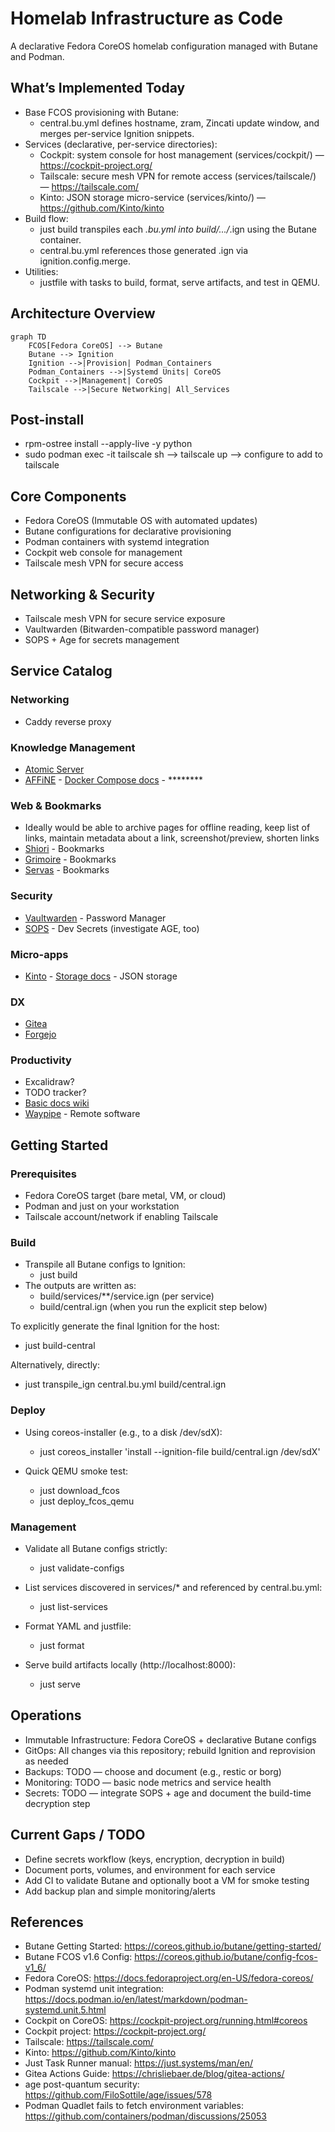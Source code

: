 # Homelab Infrastructure as Code

A declarative Fedora CoreOS homelab configuration managed with Butane and Podman.

## What’s Implemented Today

- Base FCOS provisioning with Butane:
  - central.bu.yml defines hostname, zram, Zincati update window, and merges per-service Ignition snippets.
- Services (declarative, per-service directories):
  - Cockpit: system console for host management (services/cockpit/) — https://cockpit-project.org/
  - Tailscale: secure mesh VPN for remote access (services/tailscale/) — https://tailscale.com/
  - Kinto: JSON storage micro-service (services/kinto/) — https://github.com/Kinto/kinto
- Build flow:
  - just build transpiles each *.bu.yml into build/.../*.ign using the Butane container.
  - central.bu.yml references those generated .ign via ignition.config.merge.
- Utilities:
  - justfile with tasks to build, format, serve artifacts, and test in QEMU.

## Architecture Overview

```mermaid
graph TD
    FCOS[Fedora CoreOS] --> Butane
    Butane --> Ignition
    Ignition -->|Provision| Podman_Containers
    Podman_Containers -->|Systemd Units| CoreOS
    Cockpit -->|Management| CoreOS
    Tailscale -->|Secure Networking| All_Services
```

## Post-install
* rpm-ostree install --apply-live -y python
* sudo podman exec -it tailscale sh --> tailscale up --> configure to add to tailscale

## Core Components

- Fedora CoreOS (Immutable OS with automated updates)
- Butane configurations for declarative provisioning
- Podman containers with systemd integration
- Cockpit web console for management
- Tailscale mesh VPN for secure access

## Networking & Security
- Tailscale mesh VPN for secure service exposure
- Vaultwarden (Bitwarden-compatible password manager)
- SOPS + Age for secrets management

## Service Catalog

### Networking
- Caddy reverse proxy

### Knowledge Management
- [Atomic Server](https://github.com/atomicdata-dev/atomic-server)
- [AFFiNE](https://github.com/toeverything/AFFiNE) - [Docker Compose docs](https://docs.affine.pro/self-host-affine/install/docker-compose-recommend) - ********

### Web & Bookmarks
- Ideally would be able to archive pages for offline reading, keep list of links, maintain metadata about a link, screenshot/preview, shorten links
- [Shiori](https://github.com/go-shiori/shiori) - Bookmarks
- [Grimoire](https://github.com/goniszewski/grimoire) - Bookmarks
- [Servas](https://github.com/beromir/Servas) - Bookmarks

### Security
- [Vaultwarden](https://github.com/dani-garcia/vaultwarden) - Password Manager
- [SOPS](https://github.com/getsops/sops) - Dev Secrets (investigate AGE, too)

### Micro-apps
- [Kinto](https://github.com/Kinto/kinto/) - [Storage docs](https://docs.kinto-storage.org/en/stable/) - JSON storage

### DX
- [Gitea](https://github.com/go-gitea/gitea)
- [Forgejo](https://codeberg.org/forgejo/forgejo)

### Productivity
- Excalidraw?
- TODO tracker?
- [Basic docs wiki](https://github.com/suitenumerique/docs)
- [Waypipe](https://gitlab.freedesktop.org/mstoeckl/waypipe) - Remote software


## Getting Started

### Prerequisites
- Fedora CoreOS target (bare metal, VM, or cloud)
- Podman and just on your workstation
- Tailscale account/network if enabling Tailscale

### Build
- Transpile all Butane configs to Ignition:
  - just build
- The outputs are written as:
  - build/services/**/service.ign (per service)
  - build/central.ign (when you run the explicit step below)

To explicitly generate the final Ignition for the host:
- just build-central

Alternatively, directly:
- just transpile_ign central.bu.yml build/central.ign

### Deploy

- Using coreos-installer (e.g., to a disk /dev/sdX):
  - just coreos_installer 'install --ignition-file build/central.ign /dev/sdX'

- Quick QEMU smoke test:
  - just download_fcos
  - just deploy_fcos_qemu

### Management

- Validate all Butane configs strictly:
  - just validate-configs

- List services discovered in services/* and referenced by central.bu.yml:
  - just list-services

- Format YAML and justfile:
  - just format

- Serve build artifacts locally (http://localhost:8000):
  - just serve

## Operations

- Immutable Infrastructure: Fedora CoreOS + declarative Butane configs
- GitOps: All changes via this repository; rebuild Ignition and reprovision as needed
- Backups: TODO — choose and document (e.g., restic or borg)
- Monitoring: TODO — basic node metrics and service health
- Secrets: TODO — integrate SOPS + age and document the build-time decryption step

## Current Gaps / TODO

- Define secrets workflow (keys, encryption, decryption in build)
- Document ports, volumes, and environment for each service
- Add CI to validate Butane and optionally boot a VM for smoke testing
- Add backup plan and simple monitoring/alerts

## References

- Butane Getting Started: https://coreos.github.io/butane/getting-started/
- Butane FCOS v1.6 Config: https://coreos.github.io/butane/config-fcos-v1_6/
- Fedora CoreOS: https://docs.fedoraproject.org/en-US/fedora-coreos/
- Podman systemd unit integration: https://docs.podman.io/en/latest/markdown/podman-systemd.unit.5.html
- Cockpit on CoreOS: https://cockpit-project.org/running.html#coreos
- Cockpit project: https://cockpit-project.org/
- Tailscale: https://tailscale.com/
- Kinto: https://github.com/Kinto/kinto
- Just Task Runner manual: https://just.systems/man/en/
- Gitea Actions Guide: https://chrisliebaer.de/blog/gitea-actions/
- age post-quantum security: https://github.com/FiloSottile/age/issues/578
- Podman Quadlet fails to fetch environment variables: https://github.com/containers/podman/discussions/25053 
